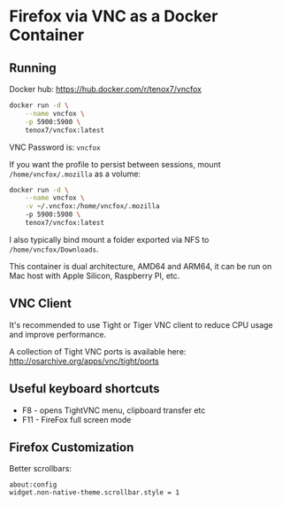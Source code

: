 # Firefox via VNC as a Docker Container

## Running

Docker hub: https://hub.docker.com/r/tenox7/vncfox

```sh
docker run -d \
    --name vncfox \
    -p 5900:5900 \
    tenox7/vncfox:latest
```

VNC Password is: `vncfox`

If you want the profile to persist between sessions, mount `/home/vncfox/.mozilla` as a volume:

```sh
docker run -d \
    --name vncfox \
    -v ~/.vncfox:/home/vncfox/.mozilla
    -p 5900:5900 \
    tenox7/vncfox:latest
```

I also typically bind mount a folder exported via NFS to `/home/vncfox/Downloads`.

This container is dual architecture, AMD64 and ARM64, it can be run on Mac host with Apple Silicon, Raspberry PI, etc.

## VNC Client
It's recommended to use Tight or Tiger VNC client to reduce CPU usage and improve performance.

A collection of Tight VNC ports is available here:
http://osarchive.org/apps/vnc/tight/ports

## Useful keyboard shortcuts

- F8  - opens TightVNC menu, clipboard transfer etc
- F11 - FireFox full screen mode

## Firefox Customization

Better scrollbars:

```text
about:config
widget.non-native-theme.scrollbar.style = 1
```
